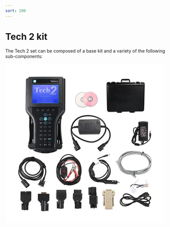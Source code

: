 ```yaml
---
sort: 200
---
```

# Tech 2 kit

The Tech 2 set can be composed of a base kit and a variety of the following sub-components:

![](vetronix_tech_2_kit.png)


